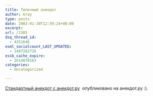 ```yaml
---
title: Типичный анекдот
author: Gray
type: posts
date: 2003-01-30T12:59:24+00:00
excerpt:
url: /2385
dsq_thread_id:
  - 4351646
esml_socialcount_LAST_UPDATED:
  - 1497282726
essb_cache_expire:
  - 1614870163
categories:
  - Uncategorized

---
```








<a href="http://www.anekdot.ru/an/an0301/u030130.html#9" target="_blank">Стандартный анекдот с&nbsp;анекдот.ру</a>&nbsp;&#151; опубликовано на анекдот.ру :).